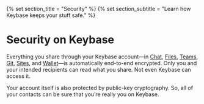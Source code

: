 {% set section_title = "Security" %}
{% set section_subtitle = "Learn how Keybase keeps your stuff  safe." %}

# Security on Keybase
Everything you share through your Keybase account—in [Chat](/chat), [Files](/files), [Teams](/teams), [Git](/git), [Sites](/sites), and [Wallet](/wallet)—is automatically end-to-end encrypted. Only you and your intended recipients can read what you share. Not even Keybase can access it. 

Your account itself is also protected by public-key cryptography. So, all of your contacts can be sure that you’re really you on Keybase. 
